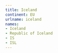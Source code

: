 ```yaml
---
title: Iceland
continent: EU
urlname: iceland
names:
- Iceland
- Republic of Iceland
- IS
- ISL
---
```


